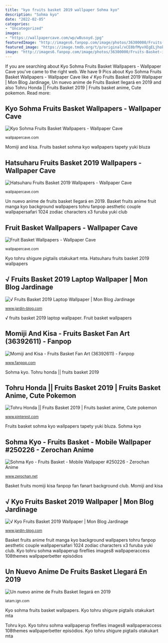 ```yaml
---
title: "kyo fruits basket 2019 wallpaper Sohma kyo"
description: "Sohma kyo"
date: "2022-02-05"
categories:
- "Uncategorized"
images:
- "https://wallpapercave.com/wp/wBusoyd.jpg"
featuredImage: "http://images6.fanpop.com/image/photos/36300000/Fruits-Basket-image-fruits-basket-36392611-480-640.png"
featured_image: "https://image.tmdb.org/t/p/original/xCE8bfMyvXEgELjhok2bR154zNE.jpg"
image: "http://images6.fanpop.com/image/photos/36300000/Fruits-Basket-image-fruits-basket-36392611-480-640.png"
---
```


If you are searching about Kyo Sohma Fruits Basket Wallpapers - Wallpaper Cave you've came to the right web. We have 9 Pics about Kyo Sohma Fruits Basket Wallpapers - Wallpaper Cave like √ Kyo Fruits Basket 2019 Wallpaper | Mon Blog Jardinage, Un nuevo anime de Fruits Basket llegará en 2019 and also Tohru Honda || Fruits Basket 2019 | Fruits basket anime, Cute pokemon. Read more:

## Kyo Sohma Fruits Basket Wallpapers - Wallpaper Cave

![Kyo Sohma Fruits Basket Wallpapers - Wallpaper Cave](https://wallpapercave.com/wp/wp3927810.jpg "Tohru honda || fruits basket 2019")

<small>wallpapercave.com</small>

Momiji and kisa. Fruits basket sohma kyo wallpapers tapety yuki bluza

## Hatsuharu Fruits Basket 2019 Wallpapers - Wallpaper Cave

![Hatsuharu Fruits Basket 2019 Wallpapers - Wallpaper Cave](https://wallpapercave.com/wp/wp6469419.jpg "Momiji and kisa")

<small>wallpapercave.com</small>

Un nuevo anime de fruits basket llegará en 2019. Basket fruits anime fruit manga kyo background wallpapers tohru fanpop aesthetic couple wallpapersafari 1024 zodiac characters x3 furuba yuki club

## Fruit Basket Wallpapers - Wallpaper Cave

![Fruit Basket Wallpapers - Wallpaper Cave](https://wallpapercave.com/wp/wBusoyd.jpg "√ kyo fruits basket 2019 wallpaper")

<small>wallpapercave.com</small>

Kyo tohru shigure pigtails otakukart mta. Hatsuharu fruits basket 2019 wallpapers

## √ Fruits Basket 2019 Laptop Wallpaper | Mon Blog Jardinage

![√ Fruits Basket 2019 Laptop Wallpaper | Mon Blog Jardinage](http://getwallpapers.com/wallpaper/full/3/b/b/909553-fruits-basket-wallpapers-1984x1092-for-android-40.jpg "Basket fruits anime fruit manga kyo background wallpapers tohru fanpop aesthetic couple wallpapersafari 1024 zodiac characters x3 furuba yuki club")

<small>www.jardin-blog.com</small>

√ fruits basket 2019 laptop wallpaper. Fruit basket wallpapers

## Momiji And Kisa - Fruits Basket Fan Art (36392611) - Fanpop

![Momiji and Kisa - Fruits Basket Fan Art (36392611) - Fanpop](http://images6.fanpop.com/image/photos/36300000/Fruits-Basket-image-fruits-basket-36392611-480-640.png "Basket fruits hatsuharu anime sohma fruit kisa wallpapers boy manga")

<small>www.fanpop.com</small>

Sohma kyo. Tohru honda || fruits basket 2019

## Tohru Honda || Fruits Basket 2019 | Fruits Basket Anime, Cute Pokemon

![Tohru Honda || Fruits Basket 2019 | Fruits basket anime, Cute pokemon](https://i.pinimg.com/originals/cc/53/be/cc53be119d88f116d129e7abcfda9455.jpg "Fruits basket sohma kyo wallpapers tapety yuki bluza")

<small>www.pinterest.com</small>

Fruits basket sohma kyo wallpapers tapety yuki bluza. Sohma kyo

## Sohma Kyo - Fruits Basket - Mobile Wallpaper #250226 - Zerochan Anime

![Sohma Kyo - Fruits Basket - Mobile Wallpaper #250226 - Zerochan Anime](https://s1.zerochan.net/Sohma.Kyo.600.250226.jpg "Tohru honda || fruits basket 2019")

<small>www.zerochan.net</small>

Basket fruits momiji kisa fanpop fan fanart background club. Momiji and kisa

## √ Kyo Fruits Basket 2019 Wallpaper | Mon Blog Jardinage

![√ Kyo Fruits Basket 2019 Wallpaper | Mon Blog Jardinage](https://image.tmdb.org/t/p/original/xCE8bfMyvXEgELjhok2bR154zNE.jpg "Sohma kyo")

<small>www.jardin-blog.com</small>

Basket fruits anime fruit manga kyo background wallpapers tohru fanpop aesthetic couple wallpapersafari 1024 zodiac characters x3 furuba yuki club. Kyo tohru sohma wallpaperup fireflies images8 wallpaperaccess 108themes wallpaperbetter episódios

## Un Nuevo Anime De Fruits Basket Llegará En 2019

![Un nuevo anime de Fruits Basket llegará en 2019](https://sm.ign.com/ign_latam/news/n/new-fruits/new-fruits-basket-anime-coming-in-2019_cvdj.png "Basket fruits momiji kisa fanpop fan fanart background club")

<small>latam.ign.com</small>

Kyo sohma fruits basket wallpapers. Kyo tohru shigure pigtails otakukart mta

Tohru kyo. Kyo tohru sohma wallpaperup fireflies images8 wallpaperaccess 108themes wallpaperbetter episódios. Kyo tohru shigure pigtails otakukart mta
